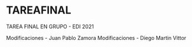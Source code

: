 # TAREAFINAL
TAREA FINAL EN GRUPO - EDI 2021

Modificaciones - Juan Pablo Zamora
Modificaciones - Diego Martin Vittor 